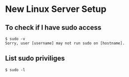 # New Linux Server Setup

## To check if I have sudo access

    $ sudo -v
    Sorry, user [username] may not run sudo on [hostname].

## List sudo priviliges

    $ sudo -l

